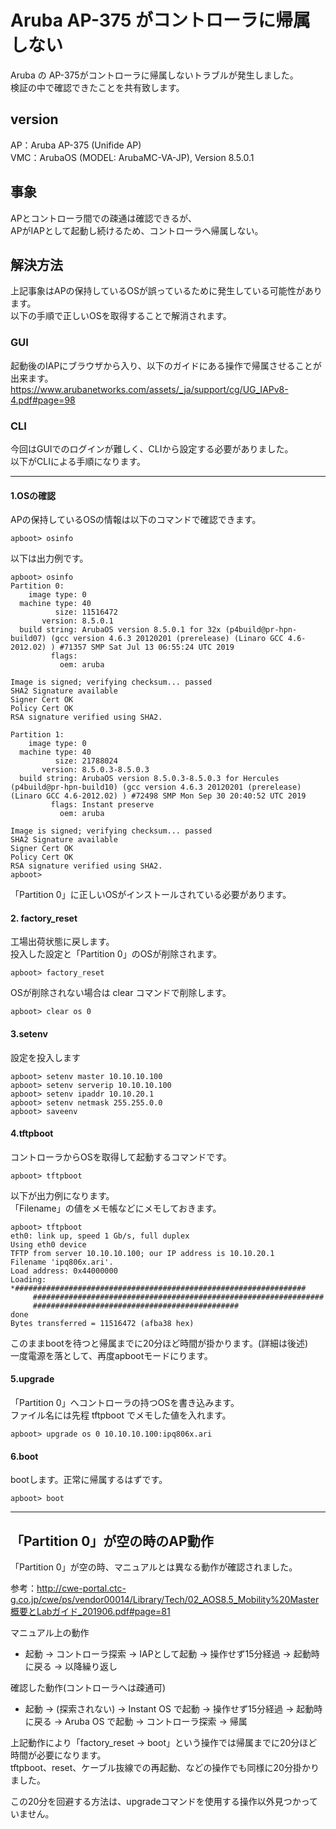 # Aruba AP-375 がコントローラに帰属しない

Aruba の AP-375がコントローラに帰属しないトラブルが発生しました。  
検証の中で確認できたことを共有致します。

## version

AP：Aruba AP-375 (Unifide AP)  
VMC：ArubaOS (MODEL: ArubaMC-VA-JP), Version 8.5.0.1

## 事象

APとコントローラ間での疎通は確認できるが、  
APがIAPとして起動し続けるため、コントローラへ帰属しない。

## 解決方法

上記事象はAPの保持しているOSが誤っているために発生している可能性があります。  
以下の手順で正しいOSを取得することで解消されます。

### GUI

起動後のIAPにブラウザから入り、以下のガイドにある操作で帰属させることが出来ます。  
https://www.arubanetworks.com/assets/_ja/support/cg/UG_IAPv8-4.pdf#page=98

### CLI

今回はGUIでのログインが難しく、CLIから設定する必要がありました。  
以下がCLIによる手順になります。

---

#### 1.OSの確認

APの保持しているOSの情報は以下のコマンドで確認できます。  
```
apboot> osinfo 
```
以下は出力例です。  
```
apboot> osinfo 
Partition 0:
    image type: 0
  machine type: 40
          size: 11516472
       version: 8.5.0.1
  build string: ArubaOS version 8.5.0.1 for 32x (p4build@pr-hpn-build07) (gcc version 4.6.3 20120201 (prerelease) (Linaro GCC 4.6-2012.02) ) #71357 SMP Sat Jul 13 06:55:24 UTC 2019
         flags: 
           oem: aruba

Image is signed; verifying checksum... passed
SHA2 Signature available
Signer Cert OK
Policy Cert OK
RSA signature verified using SHA2.

Partition 1:
    image type: 0
  machine type: 40
          size: 21788024
       version: 8.5.0.3-8.5.0.3
  build string: ArubaOS version 8.5.0.3-8.5.0.3 for Hercules (p4build@pr-hpn-build10) (gcc version 4.6.3 20120201 (prerelease) (Linaro GCC 4.6-2012.02) ) #72498 SMP Mon Sep 30 20:40:52 UTC 2019
         flags: Instant preserve 
           oem: aruba

Image is signed; verifying checksum... passed
SHA2 Signature available
Signer Cert OK
Policy Cert OK
RSA signature verified using SHA2.
apboot> 
```
「Partition 0」に正しいOSがインストールされている必要があります。  

#### 2. factory_reset

工場出荷状態に戻します。  
投入した設定と「Partition 0」のOSが削除されます。  

```
apboot> factory_reset
```
OSが削除されない場合は clear コマンドで削除します。
```
apboot> clear os 0
```

#### 3.setenv

設定を投入します  
```
apboot> setenv master 10.10.10.100
apboot> setenv serverip 10.10.10.100
apboot> setenv ipaddr 10.10.20.1
apboot> setenv netmask 255.255.0.0
apboot> saveenv
```

#### 4.tftpboot

コントローラからOSを取得して起動するコマンドです。  
```
apboot> tftpboot
```
以下が出力例になります。  
「Filename」の値をメモ帳などにメモしておきます。  
```
apboot> tftpboot 
eth0: link up, speed 1 Gb/s, full duplex
Using eth0 device
TFTP from server 10.10.10.100; our IP address is 10.10.20.1
Filename 'ipq806x.ari'.
Load address: 0x44000000
Loading: *#################################################################
	 #################################################################
	 ##############################################
done
Bytes transferred = 11516472 (afba38 hex)
```
このままbootを待つと帰属までに20分ほど時間が掛かります。(詳細は後述)  
一度電源を落として、再度apbootモードにります。  

#### 5.upgrade

「Partition 0」へコントローラの持つOSを書き込みます。  
ファイル名には先程 tftpboot でメモした値を入れます。  

```
apboot> upgrade os 0 10.10.10.100:ipq806x.ari
```

#### 6.boot

bootします。正常に帰属するはずです。  
```
apboot> boot
```

---

## 「Partition 0」が空の時のAP動作

「Partition 0」が空の時、マニュアルとは異なる動作が確認されました。  

参考：http://cwe-portal.ctc-g.co.jp/cwe/ps/vendor00014/Library/Tech/02_AOS8.5_Mobility%20Master概要とLabガイド_201906.pdf#page=81  

マニュアル上の動作
 - 起動 → コントローラ探索 → IAPとして起動 → 操作せず15分経過 → 起動時に戻る → 以降繰り返し

確認した動作(コントローラへは疎通可)
 - 起動 → (探索されない) → Instant OS で起動 → 操作せず15分経過 → 起動時に戻る → Aruba OS で起動 → コントローラ探索 → 帰属

上記動作により「factory_reset → boot」という操作では帰属までに20分ほど時間が必要になります。  
tftpboot、reset、ケーブル抜線での再起動、などの操作でも同様に20分掛かりました。  

この20分を回避する方法は、upgradeコマンドを使用する操作以外見つかっていません。  


